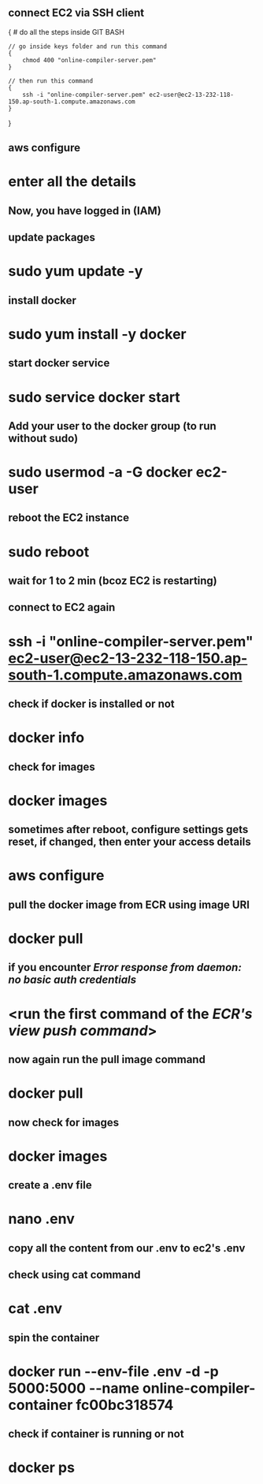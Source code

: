 ## connect EC2 via SSH client
{
    # do all the steps inside GIT BASH

    // go inside keys folder and run this command
    {
        chmod 400 "online-compiler-server.pem"
    }

    // then run this command
    {
        ssh -i "online-compiler-server.pem" ec2-user@ec2-13-232-118-150.ap-south-1.compute.amazonaws.com
    }

}

## aws configure
# enter all the details

## Now, you have logged in (IAM)

## update packages
# sudo yum update -y

## install docker
# sudo yum install -y docker

## start docker service
# sudo service docker start

## Add your user to the docker group (to run without sudo)
# sudo usermod -a -G docker ec2-user

## reboot the EC2 instance
# sudo reboot

## wait for 1 to 2 min (bcoz EC2 is restarting)

## connect to EC2 again
# ssh -i "online-compiler-server.pem" ec2-user@ec2-13-232-118-150.ap-south-1.compute.amazonaws.com

## check if docker is installed or not
# docker info

## check for images
# docker images

## sometimes after reboot, configure settings gets reset, if changed, then enter your access details
# aws configure

## pull the docker image from ECR using image URI
# docker pull <image URI>

## if you encounter *Error response from daemon: no basic auth credentials*
# <run the first command of the ***ECR's view push command***>

## now again run the pull image command
# docker pull <image URI>

## now check for images
# docker images

## create a .env file
# nano .env

## copy all the content from our .env to ec2's .env

## check using cat command
# cat .env

## spin the container
# docker run --env-file .env -d -p 5000:5000 --name online-compiler-container fc00bc318574

## check if container is running or not
# docker ps


